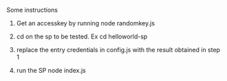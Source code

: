 Some instructions

1. Get an accesskey by running 
node randomkey.js

2. cd on the sp to be tested. Ex
cd helloworld-sp

3. replace the entry credentials in config.js with the result obtained in step 1

4. run the SP
 node index.js
